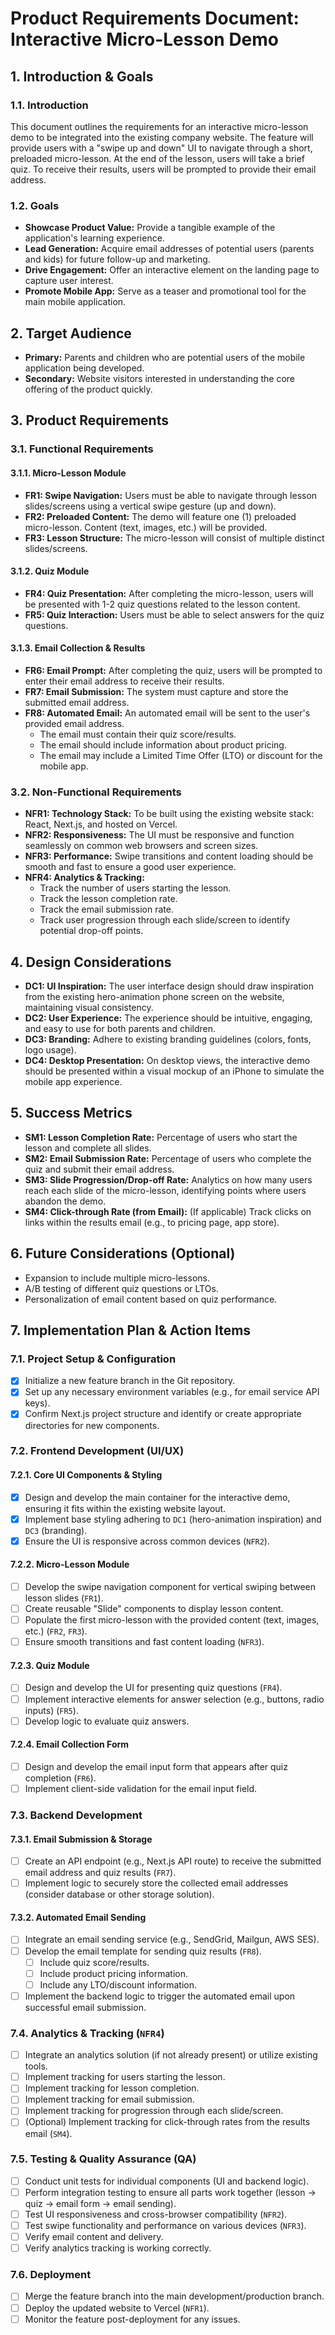 # Product Requirements Document: Interactive Micro-Lesson Demo

## 1. Introduction & Goals

### 1.1. Introduction
This document outlines the requirements for an interactive micro-lesson demo to be integrated into the existing company website. The feature will provide users with a "swipe up and down" UI to navigate through a short, preloaded micro-lesson. At the end of the lesson, users will take a brief quiz. To receive their results, users will be prompted to provide their email address.

### 1.2. Goals
*   **Showcase Product Value:** Provide a tangible example of the application's learning experience.
*   **Lead Generation:** Acquire email addresses of potential users (parents and kids) for future follow-up and marketing.
*   **Drive Engagement:** Offer an interactive element on the landing page to capture user interest.
*   **Promote Mobile App:** Serve as a teaser and promotional tool for the main mobile application.

## 2. Target Audience
*   **Primary:** Parents and children who are potential users of the mobile application being developed.
*   **Secondary:** Website visitors interested in understanding the core offering of the product quickly.

## 3. Product Requirements

### 3.1. Functional Requirements

#### 3.1.1. Micro-Lesson Module
*   **FR1: Swipe Navigation:** Users must be able to navigate through lesson slides/screens using a vertical swipe gesture (up and down).
*   **FR2: Preloaded Content:** The demo will feature one (1) preloaded micro-lesson. Content (text, images, etc.) will be provided.
*   **FR3: Lesson Structure:** The micro-lesson will consist of multiple distinct slides/screens.

#### 3.1.2. Quiz Module
*   **FR4: Quiz Presentation:** After completing the micro-lesson, users will be presented with 1-2 quiz questions related to the lesson content.
*   **FR5: Quiz Interaction:** Users must be able to select answers for the quiz questions.

#### 3.1.3. Email Collection & Results
*   **FR6: Email Prompt:** After completing the quiz, users will be prompted to enter their email address to receive their results.
*   **FR7: Email Submission:** The system must capture and store the submitted email address.
*   **FR8: Automated Email:** An automated email will be sent to the user's provided email address.
    *   The email must contain their quiz score/results.
    *   The email should include information about product pricing.
    *   The email may include a Limited Time Offer (LTO) or discount for the mobile app.

### 3.2. Non-Functional Requirements
*   **NFR1: Technology Stack:** To be built using the existing website stack: React, Next.js, and hosted on Vercel.
*   **NFR2: Responsiveness:** The UI must be responsive and function seamlessly on common web browsers and screen sizes.
*   **NFR3: Performance:** Swipe transitions and content loading should be smooth and fast to ensure a good user experience.
*   **NFR4: Analytics & Tracking:**
    *   Track the number of users starting the lesson.
    *   Track the lesson completion rate.
    *   Track the email submission rate.
    *   Track user progression through each slide/screen to identify potential drop-off points.

## 4. Design Considerations

*   **DC1: UI Inspiration:** The user interface design should draw inspiration from the existing hero-animation phone screen on the website, maintaining visual consistency.
*   **DC2: User Experience:** The experience should be intuitive, engaging, and easy to use for both parents and children.
*   **DC3: Branding:** Adhere to existing branding guidelines (colors, fonts, logo usage).
*   **DC4: Desktop Presentation:** On desktop views, the interactive demo should be presented within a visual mockup of an iPhone to simulate the mobile app experience.

## 5. Success Metrics

*   **SM1: Lesson Completion Rate:** Percentage of users who start the lesson and complete all slides.
*   **SM2: Email Submission Rate:** Percentage of users who complete the quiz and submit their email address.
*   **SM3: Slide Progression/Drop-off Rate:** Analytics on how many users reach each slide of the micro-lesson, identifying points where users abandon the demo.
*   **SM4: Click-through Rate (from Email):** (If applicable) Track clicks on links within the results email (e.g., to pricing page, app store).

## 6. Future Considerations (Optional)
*   Expansion to include multiple micro-lessons.
*   A/B testing of different quiz questions or LTOs.
*   Personalization of email content based on quiz performance. 

## 7. Implementation Plan & Action Items

### 7.1. Project Setup & Configuration
- [x] Initialize a new feature branch in the Git repository.
- [x] Set up any necessary environment variables (e.g., for email service API keys).
- [x] Confirm Next.js project structure and identify or create appropriate directories for new components.

### 7.2. Frontend Development (UI/UX)

#### 7.2.1. Core UI Components & Styling
- [x] Design and develop the main container for the interactive demo, ensuring it fits within the existing website layout.
- [x] Implement base styling adhering to `DC1` (hero-animation inspiration) and `DC3` (branding).
- [x] Ensure the UI is responsive across common devices (`NFR2`).

#### 7.2.2. Micro-Lesson Module
- [ ] Develop the swipe navigation component for vertical swiping between lesson slides (`FR1`).
- [ ] Create reusable "Slide" components to display lesson content.
- [ ] Populate the first micro-lesson with the provided content (text, images, etc.) (`FR2`, `FR3`).
- [ ] Ensure smooth transitions and fast content loading (`NFR3`).

#### 7.2.3. Quiz Module
- [ ] Design and develop the UI for presenting quiz questions (`FR4`).
- [ ] Implement interactive elements for answer selection (e.g., buttons, radio inputs) (`FR5`).
- [ ] Develop logic to evaluate quiz answers.

#### 7.2.4. Email Collection Form
- [ ] Design and develop the email input form that appears after quiz completion (`FR6`).
- [ ] Implement client-side validation for the email input field.

### 7.3. Backend Development

#### 7.3.1. Email Submission & Storage
- [ ] Create an API endpoint (e.g., Next.js API route) to receive the submitted email address and quiz results (`FR7`).
- [ ] Implement logic to securely store the collected email addresses (consider database or other storage solution).

#### 7.3.2. Automated Email Sending
- [ ] Integrate an email sending service (e.g., SendGrid, Mailgun, AWS SES).
- [ ] Develop the email template for sending quiz results (`FR8`).
    - [ ] Include quiz score/results.
    - [ ] Include product pricing information.
    - [ ] Include any LTO/discount information.
- [ ] Implement the backend logic to trigger the automated email upon successful email submission.

### 7.4. Analytics & Tracking (`NFR4`)
- [ ] Integrate an analytics solution (if not already present) or utilize existing tools.
- [ ] Implement tracking for users starting the lesson.
- [ ] Implement tracking for lesson completion.
- [ ] Implement tracking for email submission.
- [ ] Implement tracking for progression through each slide/screen.
- [ ] (Optional) Implement tracking for click-through rates from the results email (`SM4`).

### 7.5. Testing & Quality Assurance (QA)
- [ ] Conduct unit tests for individual components (UI and backend logic).
- [ ] Perform integration testing to ensure all parts work together (lesson -> quiz -> email form -> email sending).
- [ ] Test UI responsiveness and cross-browser compatibility (`NFR2`).
- [ ] Test swipe functionality and performance on various devices (`NFR3`).
- [ ] Verify email content and delivery.
- [ ] Verify analytics tracking is working correctly.

### 7.6. Deployment
- [ ] Merge the feature branch into the main development/production branch.
- [ ] Deploy the updated website to Vercel (`NFR1`).
- [ ] Monitor the feature post-deployment for any issues. 